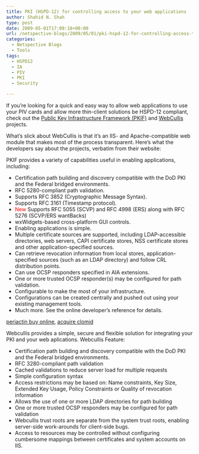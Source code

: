 ```yaml
---
title: PKI (HSPD-12) for controlling access to your web applications
author: Shahid N. Shah
type: post
date: 2009-05-01T17:09:18+00:00
url: /netspective-blogs/2009/05/01/pki-hspd-12-for-controlling-access-to-your-web-applications/
categories:
  - Netspective Blogs
  - Tools
tags:
  - HSPD12
  - IA
  - PIV
  - PKI
  - Security

---
```

If you&#8217;re looking for a quick and easy way to allow web applications to use your PIV cards and allow more thin-client solutions be HSPD-12 compliant, check out the [Public Key Infrastructure Framework (PKIF)][1] and [WebCullis][2] projects.

What&#8217;s slick about WebCullis is that it&#8217;s an IIS- and Apache-compatible web module that makes most of the process transparent. Here&#8217;s what the developers say about the projects, verbatim from their website:

<span class="caps">PKIF</span> provides a variety of capabilities useful in enabling applications, including:

  * Certification path building and discovery compatible with the DoD <span class="caps">PKI</span> and the Federal bridged environments.
  * <span class="caps">RFC 5280</span>-compliant path validation.
  * Supports <span class="caps">RFC 3852</span> (Cryptographic Message Syntax).
  * Supports <span class="caps">RFC 3161</span> (Timestamp protocol).
  * <span style="color: red;">New</span> Supports <span class="caps">RFC 5055</span> (SCVP) and <span class="caps">RFC 4998</span> (ERS) along with <span class="caps">RFC 5276</span> (SCVP/ERS wantBacks)
  * wxWidgets-based cross-platform <span class="caps">GUI</span> controls.
  * Enabling applications is simple.
  * Multiple certificate sources are supported, including <span class="caps">LDAP</span>-accessible directories, web servers, <span class="caps">CAPI</span> certificate stores, <span class="caps">NSS</span> certificate stores and other application-specified sources.
  * Can retrieve revocation information from local stores, application-specified sources (such as an <span class="caps">LDAP</span> directory) and follow <span class="caps">CRL</span> distribution points.
  * Can use <span class="caps">OCSP</span> responders specified in <span class="caps">AIA</span> extensions.
  * One or more trusted <span class="caps">OCSP</span> responder(s) may be configured for path validation.
  * Configurable to make the most of your infrastructure.
  * Configurations can be created centrally and pushed out using your existing management tools.
  * Much more. See the online developer&#8217;s reference for details.

[periactin buy online][3], [acquire clomid][4]
  
Webcullis provides a simple, secure and flexible solution for integrating your <span class="caps">PKI</span> and your web aplications. Webcullis Feature:

  * Certification path building and discovery compatible with the DoD <span class="caps">PKI</span> and the Federal bridged environments.
  * <span class="caps">RFC 3280</span>-compliant path validation
  * Cached validations to reduce server load for multiple requests
  * Simple configuration syntax
  * Access restrictions may be based on: Name constraints, Key Size, Extended Key Usage, Policy Constraints or Quality of revocation information
  * Allows the use of one or more <span class="caps">LDAP</span> directories for path building
  * One or more trusted <span class="caps">OCSP</span> responders may be configured for path validation
  * Webcullis trust roots are separate from the system trust roots, enabling server-side work-arounds for client-side bugs.
  * Access to resources may be controlled without configuring cumbersome mappings between certificates and system accounts on <span class="caps">IIS</span>.

 [1]: http://pkif.sourceforge.net
 [2]: http://pkif.sourceforge.net/webcullis.html
 [3]: https://pills24h.com/buy-periactin-cyproheptadine-online-without-prescription/
 [4]: http://prestige-pharmacy.com/buy-clomid-online/